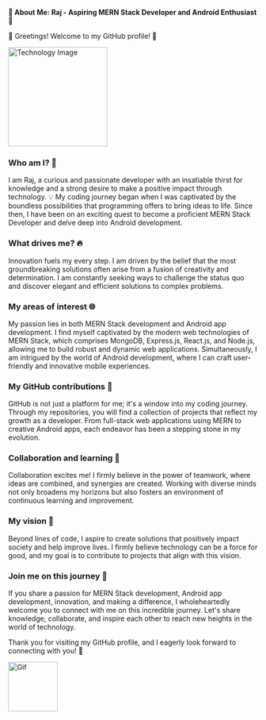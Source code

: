 **🚀 About Me: Raj - Aspiring MERN Stack Developer and Android Enthusiast 🌟**

👋 Greetings! Welcome to my GitHub profile! 🌈

<img src="https://e0.pxfuel.com/wallpapers/229/568/desktop-wallpaper-node-js-thumbnail.jpg" alt="Technology Image" width="200">

### Who am I? 🤔
I am Raj, a curious and passionate developer with an insatiable thirst for knowledge and a strong desire to make a positive impact through technology. 💡 My coding journey began when I was captivated by the boundless possibilities that programming offers to bring ideas to life. Since then, I have been on an exciting quest to become a proficient MERN Stack Developer and delve deep into Android development.

### What drives me? 🔥
Innovation fuels my every step. I am driven by the belief that the most groundbreaking solutions often arise from a fusion of creativity and determination. I am constantly seeking ways to challenge the status quo and discover elegant and efficient solutions to complex problems.

### My areas of interest 🌐
My passion lies in both MERN Stack development and Android app development. I find myself captivated by the modern web technologies of MERN Stack, which comprises MongoDB, Express.js, React.js, and Node.js, allowing me to build robust and dynamic web applications. Simultaneously, I am intrigued by the world of Android development, where I can craft user-friendly and innovative mobile experiences.

### My GitHub contributions 🚀
GitHub is not just a platform for me; it's a window into my coding journey. Through my repositories, you will find a collection of projects that reflect my growth as a developer. From full-stack web applications using MERN to creative Android apps, each endeavor has been a stepping stone in my evolution.

### Collaboration and learning 🤝
Collaboration excites me! I firmly believe in the power of teamwork, where ideas are combined, and synergies are created. Working with diverse minds not only broadens my horizons but also fosters an environment of continuous learning and improvement.

### My vision 🌌
Beyond lines of code, I aspire to create solutions that positively impact society and help improve lives. I firmly believe technology can be a force for good, and my goal is to contribute to projects that align with this vision.

### Join me on this journey 🚀
If you share a passion for MERN Stack development, Android app development, innovation, and making a difference, I wholeheartedly welcome you to connect with me on this incredible journey. Let's share knowledge, collaborate, and inspire each other to reach new heights in the world of technology.

Thank you for visiting my GitHub profile, and I eagerly look forward to connecting with you! 🙌

<img src="https://media.tenor.com/4F0S8rm_t98AAAAC/thank-you-sticker-thanks-sticker.gif" alt="Gif" width="100">
